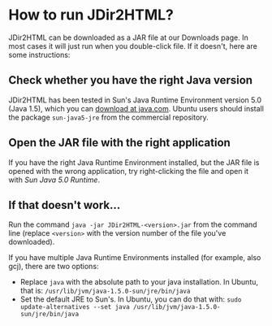 # How to run JDir2HTML? #

JDir2HTML can be downloaded as a JAR file at our Downloads page. In most cases it will
just run when you double-click file. If it doesn't, here are some instructions:

## Check whether you have the right Java version ##

JDir2HTML has been tested in Sun's Java Runtime Environment version 5.0 (Java 1.5), which
you can [download at java.com](http://www.java.com/download/). Ubuntu users should install
the package `sun-java5-jre` from the commercial repository.

## Open the JAR file with the right application ##

If you have the right Java Runtime Environment installed, but the JAR file is opened with
the wrong application, try right-clicking the file and open it with _Sun Java 5.0 Runtime_.

## If that doesn't work... ##

Run the command `java -jar JDir2HTML-<version>.jar` from the command line (replace
`<version>` with the version number of the file you've downloaded).

If you have multiple Java Runtime Environments installed (for example, also gcj), there
are two options:

  * Replace `java` with the absolute path to your java installation. In Ubuntu, that is:
`/usr/lib/jvm/java-1.5.0-sun/jre/bin/java`
  * Set the default JRE to Sun's. In Ubuntu, you can do that with: `sudo
update-alternatives --set java /usr/lib/jvm/java-1.5.0-sun/jre/bin/java`